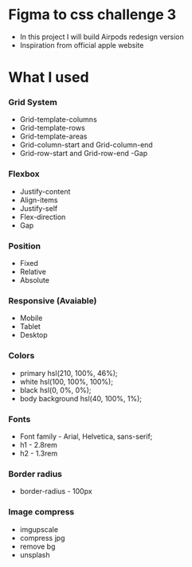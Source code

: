 # Figma to css challenge 3

- In this project I will build Airpods redesign version
- Inspiration from official apple website

# What I used

### Grid System
- Grid-template-columns
- Grid-template-rows
- Grid-template-areas
- Grid-column-start and Grid-column-end
- Grid-row-start and Grid-row-end
-Gap

### Flexbox
- Justify-content
- Align-items
- Justify-self
- Flex-direction
- Gap

### Position
- Fixed
- Relative
- Absolute

### Responsive (Avaiable)
- Mobile
- Tablet
- Desktop

### Colors
- primary hsl(210, 100%, 46%);
- white hsl(100, 100%, 100%);
- black hsl(0, 0%, 0%);
- body background hsl(40, 100%, 1%);

### Fonts
- Font family - Arial, Helvetica, sans-serif;
- h1 - 2.8rem
- h2 - 1.3rem

### Border radius
- border-radius - 100px


### Image compress
- imgupscale
- compress jpg
- remove bg
- unsplash